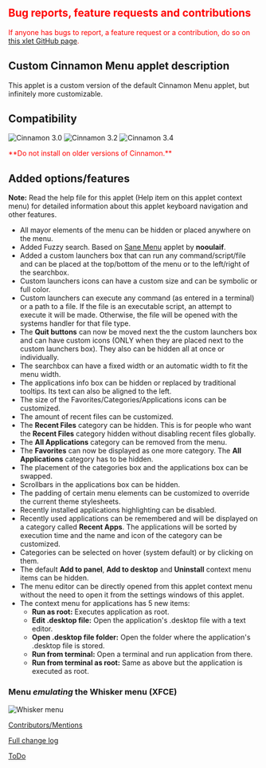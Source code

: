 <h2 style="color:red;">Bug reports, feature requests and contributions</h2>
<span style="color:red;">
If anyone has bugs to report, a feature request or a contribution, do so on <a href="https://github.com/Odyseus/CinnamonTools">this xlet GitHub page</a>.
</span>

## Custom Cinnamon Menu applet description

This applet is a custom version of the default Cinnamon Menu applet, but infinitely more customizable.

## Compatibility

![Cinnamon 3.0](https://odyseus.github.io/CinnamonTools/lib/badges/cinn-3.0.svg)
![Cinnamon 3.2](https://odyseus.github.io/CinnamonTools/lib/badges/cinn-3.2.svg)
![Cinnamon 3.4](https://odyseus.github.io/CinnamonTools/lib/badges/cinn-3.4.svg)

<span style="color:red;">
**Do not install on older versions of Cinnamon.**
</span>


## Added options/features

**Note:** Read the help file for this applet (Help item on this applet context menu) for detailed information about this applet keyboard navigation and other features.

- All mayor elements of the menu can be hidden or placed anywhere on the menu.
- Added Fuzzy search. Based on [Sane Menu](https://cinnamon-spices.linuxmint.com/applets/view/258s) applet by **nooulaif**.
- Added a custom launchers box that can run any command/script/file and can be placed at the top/bottom of the menu or to the left/right of the searchbox.
- Custom launchers icons can have a custom size and can be symbolic or full color.
- Custom launchers can execute any command (as entered in a terminal) or a path to a file. If the file is an executable script, an attempt to execute it will be made. Otherwise, the file will be opened with the systems handler for that file type.
- The **Quit buttons** can now be moved next the the custom launchers box and can have custom icons (ONLY when they are placed next to the custom launchers box). They also can be hidden all at once or individually.
- The searchbox can have a fixed width or an automatic width to fit the menu width.
- The applications info box can be hidden or replaced by traditional tooltips. Its text can also be aligned to the left.
- The size of the Favorites/Categories/Applications icons can be customized.
- The amount of recent files can be customized.
- The **Recent Files** category can be hidden. This is for people who want the **Recent Files** category hidden without disabling recent files globally.
- The **All Applications** category can be removed from the menu.
- The **Favorites** can now be displayed as one more category. The **All Applications** category has to be hidden.
- The placement of the categories box and the applications box can be swapped.
- Scrollbars in the applications box can be hidden.
- The padding of certain menu elements can be customized to override the current theme stylesheets.
- Recently installed applications highlighting can be disabled.
- Recently used applications can be remembered and will be displayed on a category called **Recent Apps**. The applications will be sorted by execution time and the name and icon of the category can be customized.
- Categories can be selected on hover (system default) or by clicking on them.
- The default **Add to panel**, **Add to desktop** and **Uninstall** context menu items can be hidden.
- The menu editor can be directly opened from this applet context menu without the need to open it from the settings windows of this applet.
- The context menu for applications has 5 new items:
    - **Run as root:** Executes application as root.
    - **Edit .desktop file:** Open the application's .desktop file with a text editor.
    - **Open .desktop file folder:** Open the folder where the application's .desktop file is stored.
    - **Run from terminal:** Open a terminal and run application from there.
    - **Run from terminal as root:** Same as above but the application is executed as root.

### Menu *emulating* the Whisker menu (XFCE)

![Whisker menu](https://odyseus.github.io/CinnamonTools/lib/img/CustomCinnamonMenu-001.png "Whisker menu")

[Contributors/Mentions](https://github.com/Odyseus/CinnamonTools/blob/master/applets/0dyseus%40CustomCinnamonMenu/CONTRIBUTORS.md)

[Full change log](https://github.com/Odyseus/CinnamonTools/blob/master/applets/0dyseus%40CustomCinnamonMenu/CHANGE_LOG.md)

[ToDo](https://github.com/Odyseus/CinnamonTools/blob/master/applets/0dyseus%40CustomCinnamonMenu/TODO)
